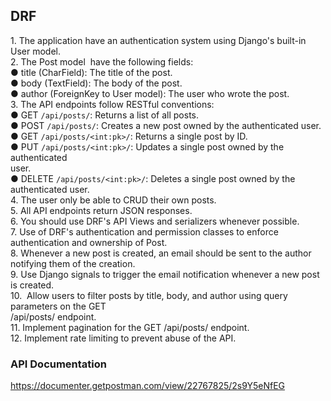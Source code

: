 ## DRF
1\. The application have an authentication system using Django's built-in User model.  
2\. The Post model  have the following fields:  
● title (CharField): The title of the post.  
● body (TextField): The body of the post.  
● author (ForeignKey to User model): The user who wrote the post.  
3\. The API endpoints follow RESTful conventions:  
● GET `/api/posts/`: Returns a list of all posts.  
● POST `/api/posts/`: Creates a new post owned by the authenticated user.  
● GET `/api/posts/<int:pk>/`: Returns a single post by ID.  
● PUT `/api/posts/<int:pk>/`: Updates a single post owned by the authenticated  
user.  
● DELETE `/api/posts/<int:pk>/`: Deletes a single post owned by the authenticated user.  
4\. The user only be able to CRUD their own posts.  
5\. All API endpoints return JSON responses.  
6\. You should use DRF's API Views and serializers whenever possible.  
7\. Use of DRF's authentication and permission classes to enforce authentication and ownership of Post.  
8\. Whenever a new post is created, an email should be sent to the author notifying them of the creation.  
9\. Use Django signals to trigger the email notification whenever a new post is created.  
10.  Allow users to filter posts by title, body, and author using query parameters on the GET  
/api/posts/ endpoint.  
11\. Implement pagination for the GET /api/posts/ endpoint.  
12\. Implement rate limiting to prevent abuse of the API.

### API Documentation

https://documenter.getpostman.com/view/22767825/2s9Y5eNfEG
